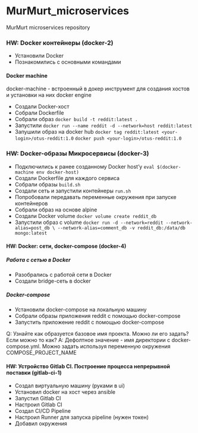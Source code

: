 # MurMurt_microservices
MurMurt microservices repository

### HW: Docker контейнеры (docker-2)

- Установили Docker
- Познакомились с основными командами

#### Docker machine
docker-machine - встроенный в докер инструмент для создания хостов и установки на них docker engine

- Создали Docker-хост
- Собрали Dockerfile
- Собрали образ ```docker build -t reddit:latest .```
- Запустили ```docker run --name reddit -d --network=host reddit:latest```
- Запушили образ на docker hub 
    ```docker tag reddit:latest <your-login>/otus-reddit:1.0```
    ```docker push <your-login>/otus-reddit:1.0```


### HW: Docker-образы Микросервисы (docker-3)

- Подключились к ранее созданному Docker host’у ```eval $(docker-machine env docker-host)```
- Создали Dockerfile для каждого сервиса
- Собрали образы ```build.sh```
- Создали сеть и запустили контейнеры ```run.sh```
- Попробовали передавать переменные окружения при запуске контейнеров
- Собрали образ на основе alpine
- Создали Docker volume ```docker volume create reddit_db```
- Запустили образ с volume ```docker run -d --network=reddit --network-alias=post_db \
--network-alias=comment_db -v reddit_db:/data/db mongo:latest```


#### HW: Docker: сети, docker-compose (docker-4)

##### Работа с сетью в Docker
- Разобрались с работой сети в Docker
- Создали bridge-сеть в docker 
##### Docker-compose

- Установили docker-compose на локальную машину
- Собрали образы приложения reddit с помощью docker-compose
- Запустить приложение reddit с помощью docker-compose

Q: Узнайте как образуется базовое имя проекта. Можно ли его задать? Если можно то как? 
A: Дефолтное значение - имя директории с docker-compose.yml. Можно задать используя переменную окружения COMPOSE_PROJECT_NAME


#### HW: Устройство Gitlab CI. Построение процесса непрерывной поставки (gitlab-ci-1)

- Создал виртуальную машину (руками в ui)
- Установил docker на хост через ansible
- Запустил Gitlab CI
- Настроил Gitlab CI
- Создал CI/CD Pipeline
- Настроил Runner для запуска pipeline (нужен токен)
- Добавил окружения
